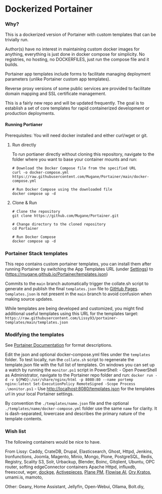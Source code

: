 # Dockerized Portainer

### Why?

This is a dockerized version of Portainer with custom templates that can be trivially run. 

Author(s) have no interest in maintaining custom docker images for anything, everything is just done in docker compose for simplicity. No registries, no hosting, no DOCKERFILES, just run the compose file and it builds.

Portainer app templates include forms to facilitate managing deployment parameters (unlike Portainer custom app templates).

Reverse proxy versions of some public services are provided to facilitate domain mapping and SSL certificate management.

This is a fairly new repo and will be updated frequently. The goal is to establish a set of core templates for rapid containerized development or production deployments. 

#### Running Portianer

Prerequisites: You will need docker installed and either curl/wget or git.

1. Run directly

    To run portianer directly without cloning this repository, navigate to the folder where you want to base your container mounts and run:
    ```
    # Download the Docker Compose file from the specified URL
    curl -o docker-compose.yml https://raw.githubusercontent.com/Mugane/Portainer/main/docker-compose.yml
    
    # Run Docker Compose using the downloaded file
    docker compose up -d
    ```

2. Clone & Run
    ```
    # Clone the repository
    git clone https://github.com/Mugane/Portainer.git
    
    # Change directory to the cloned repository
    cd Portainer
    
    # Run Docker Compose
    docker compose up -d
    ```

### Portainer Stack templates

This repo contains custom portainer templates, you can install them after running Portainer by switching the App Templates URL (under [Settings](http://localhost:9000/#!/settings)) to (https://mugane.github.io/Portainer/templates.json)

Commits to the `main` branch automatically trigger the collate.sh script to generate and publish the final `templates.json` file to [GitHub Pages](https://mugane.github.io/Portainer/templates.json). `templates.json` is not present in the `main` branch to avoid confusion when making source updates.

While templates are being developed and customized, you might find additional useful templates using this URL for the templates target: `https://raw.githubusercontent.com/Lissy93/portainer-templates/main/templates.json`

### Modifying the templates

See [Portainer Documentation](https://docs.portainer.io/advanced/app-templates/format) for format descriptions.

Edit the json and optional docker-compose.yml files under the `templates` folder. To test locally, run the `collate.sh` script to regenerate the template.json file with the full list of templates. On windows you can set up a watch by running the `monitor.ps1` script in PowerShell:
    - Open PowerShell as Administrator, navigate to the Portainer repo folder and run:
    ```
    docker run -d -v ${PWD}:/usr/share/nginx/html -p 8080:80 --name portemp nginx:latest
    Set-ExecutionPolicy RemoteSigned -Scope Process
    .\monitor.ps1
    ```
    - Use [http://localhost:8080/templates.json](http://localhost:8080/templates.json) for the templates url in your local Portainer settings.

By convention the `./templates/name.json` file and the optional `./templates/name/docker-compose.yml` folder use the same `name` for clarity. It is dash-separated, lowercase and describes the primary nature of the template contents. 

### Wish list

The following containers would be nice to have.

From Lissy: Caddy, CrateDB, Drupal, Elasticsearch, Ghost, Httpd, Jenkins, Ironfunctions, Joomla, Magento, Minio, Mongo, Plone, PostgreSQL, Redis, Registry, Scality S3, Solr, Urbackup, Blender, Boinc, Gitqlient, Ubuntu, OPC router, softing edgeConnector containers Apache Httpd, influxdb, freescout, wger, [dockge](https://www.youtube.com/watch?v=HEklvsr7q54), [Activepieces](https://www.youtube.com/watch?v=MRm75uTf_A4), [Plane PM](https://www.youtube.com/watch?v=HqKvfDZICBA), [Flowise AI](https://www.youtube.com/watch?v=03RBE72lNf8), [Ory Kratos](https://www.youtube.com/watch?v=T-UPdN1hxKA), umami.is, mamoto,

Other: Geany, Home Assistant, Jellyfin, Open-Webui, Ollama, Bolt.diy, 
